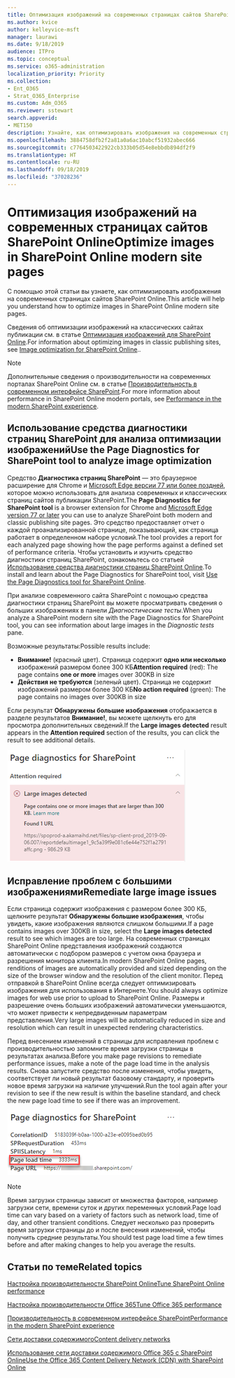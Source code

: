```yaml
---
title: Оптимизация изображений на современных страницах сайтов SharePoint Online
ms.author: kvice
author: kelleyvice-msft
manager: laurawi
ms.date: 9/18/2019
audience: ITPro
ms.topic: conceptual
ms.service: o365-administration
localization_priority: Priority
ms.collection:
- Ent_O365
- Strat_O365_Enterprise
ms.custom: Adm_O365
ms.reviewer: sstewart
search.appverid:
- MET150
description: Узнайте, как оптимизировать изображения на современных страницах сайтов SharePoint Online.
ms.openlocfilehash: 3884758dfb2f2a81a0a6ac10abcf51932abec666
ms.sourcegitcommit: c7764503422922cb333b05d54e8ebbdb894df2f9
ms.translationtype: HT
ms.contentlocale: ru-RU
ms.lasthandoff: 09/18/2019
ms.locfileid: "37028236"
---
```

# <a name="optimize-images-in-sharepoint-online-modern-site-pages"></a><span data-ttu-id="97f3d-103">Оптимизация изображений на современных страницах сайтов SharePoint Online</span><span class="sxs-lookup"><span data-stu-id="97f3d-103">Optimize images in SharePoint Online modern site pages</span></span>

<span data-ttu-id="97f3d-104">С помощью этой статьи вы узнаете, как оптимизировать изображения на современных страницах сайтов SharePoint Online.</span><span class="sxs-lookup"><span data-stu-id="97f3d-104">This article will help you understand how to optimize images in SharePoint Online modern site pages.</span></span>

<span data-ttu-id="97f3d-105">Сведения об оптимизации изображений на классических сайтах публикации см. в статье [Оптимизация изображений для SharePoint Online](image-optimization-for-sharepoint-online.md).</span><span class="sxs-lookup"><span data-stu-id="97f3d-105">For information about optimizing images in classic publishing sites, see [Image optimization for SharePoint Online](image-optimization-for-sharepoint-online.md)..</span></span>

>[!NOTE]
><span data-ttu-id="97f3d-106">Дополнительные сведения о производительности на современных порталах SharePoint Online см. в статье [Производительность в современном интерфейсе SharePoint](https://docs.microsoft.com/ru-RU/sharepoint/modern-experience-performance).</span><span class="sxs-lookup"><span data-stu-id="97f3d-106">For more information about performance in SharePoint Online modern portals, see [Performance in the modern SharePoint experience](https://docs.microsoft.com/ru-RU/sharepoint/modern-experience-performance).</span></span>

## <a name="use-the-page-diagnostics-for-sharepoint-tool-to-analyze-image-optimization"></a><span data-ttu-id="97f3d-107">Использование средства диагностики страниц SharePoint для анализа оптимизации изображений</span><span class="sxs-lookup"><span data-stu-id="97f3d-107">Use the Page Diagnostics for SharePoint tool to analyze image optimization</span></span>

<span data-ttu-id="97f3d-108">Средство **Диагностика страниц SharePoint** — это браузерное расширение для Chrome и [Microsoft Edge версии 77 или более поздней](https://www.microsoftedgeinsider.com/en-us/download?form=MI13E8&OCID=MI13E8), которое можно использовать для анализа современных и классических страниц сайтов публикации SharePoint.</span><span class="sxs-lookup"><span data-stu-id="97f3d-108">The **Page Diagnostics for SharePoint tool** is a browser extension for Chrome and [Microsoft Edge version 77 or later](https://www.microsoftedgeinsider.com/en-us/download?form=MI13E8&OCID=MI13E8) you can use to analyze SharePoint both modern and classic publishing site pages.</span></span> <span data-ttu-id="97f3d-109">Это средство предоставляет отчет о каждой проанализированной странице, показывающий, как страница работает в определенном наборе условий.</span><span class="sxs-lookup"><span data-stu-id="97f3d-109">The tool provides a report for each analyzed page showing how the page performs against a defined set of performance criteria.</span></span> <span data-ttu-id="97f3d-110">Чтобы установить и изучить средство диагностики страниц SharePoint, ознакомьтесь со статьей [Использование средства диагностики страниц SharePoint Online](page-diagnostics-for-spo.md).</span><span class="sxs-lookup"><span data-stu-id="97f3d-110">To install and learn about the Page Diagnostics for SharePoint tool, visit [Use the Page Diagnostics tool for SharePoint Online](page-diagnostics-for-spo.md).</span></span>

<span data-ttu-id="97f3d-111">При анализе современного сайта SharePoint с помощью средства диагностики страниц SharePoint вы можете просматривать сведения о больших изображениях в панели _Диагностические тесты_.</span><span class="sxs-lookup"><span data-stu-id="97f3d-111">When you analyze a SharePoint modern site with the Page Diagnostics for SharePoint tool, you can see information about large images in the _Diagnostic tests_ pane.</span></span>

<span data-ttu-id="97f3d-112">Возможные результаты:</span><span class="sxs-lookup"><span data-stu-id="97f3d-112">Possible results include:</span></span>

- <span data-ttu-id="97f3d-113">**Внимание!** (красный цвет). Страница содержит **одно или несколько** изображений размером более 300 КБ</span><span class="sxs-lookup"><span data-stu-id="97f3d-113">**Attention required** (red): The page contains **one or more** images over 300KB in size</span></span>
- <span data-ttu-id="97f3d-114">**Действия не требуются** (зеленый цвет). Страница не содержит изображений размером более 300 КБ</span><span class="sxs-lookup"><span data-stu-id="97f3d-114">**No action required** (green): The page contains no images over 300KB in size</span></span>

<span data-ttu-id="97f3d-115">Если результат **Обнаружены большие изображения** отображается в разделе результатов **Внимание!**, вы можете щелкнуть его для просмотра дополнительных сведений.</span><span class="sxs-lookup"><span data-stu-id="97f3d-115">If the **Large images detected** result appears in the **Attention required** section of the results, you can click the result to see additional details.</span></span>

![Результаты средства диагностики страниц](media/modern-portal-optimization/pagediag-large-images.png)

## <a name="remediate-large-image-issues"></a><span data-ttu-id="97f3d-117">Исправление проблем с большими изображениями</span><span class="sxs-lookup"><span data-stu-id="97f3d-117">Remediate large image issues</span></span>

<span data-ttu-id="97f3d-118">Если страница содержит изображения с размером более 300 КБ, щелкните результат **Обнаружены большие изображения**, чтобы увидеть, какие изображения являются слишком большими.</span><span class="sxs-lookup"><span data-stu-id="97f3d-118">If a page contains images over 300KB in size, select the **Large images detected** result to see which images are too large.</span></span> <span data-ttu-id="97f3d-119">На современных страницах SharePoint Online представления изображений создаются автоматически с подбором размеров с учетом окна браузера и разрешения монитора клиента.</span><span class="sxs-lookup"><span data-stu-id="97f3d-119">In modern SharePoint Online pages, renditions of images are automatically provided and sized depending on the size of the browser window and the resolution of the client monitor.</span></span> <span data-ttu-id="97f3d-120">Перед отправкой в SharePoint Online всегда следует оптимизировать изображения для использования в Интернете.</span><span class="sxs-lookup"><span data-stu-id="97f3d-120">You should always optimize images for web use prior to upload to SharePoint Online.</span></span> <span data-ttu-id="97f3d-121">Размеры и разрешение очень больших изображений автоматически уменьшаются, что может привести к непредвиденным параметрам представления.</span><span class="sxs-lookup"><span data-stu-id="97f3d-121">Very large images will be automatically reduced in size and resolution which can result in unexpected rendering characteristics.</span></span>

<span data-ttu-id="97f3d-122">Перед внесением изменений в страницы для исправления проблем с производительностью запомните время загрузки страницы в результатах анализа.</span><span class="sxs-lookup"><span data-stu-id="97f3d-122">Before you make page revisions to remediate performance issues, make a note of the page load time in the analysis results.</span></span> <span data-ttu-id="97f3d-123">Снова запустите средство после изменения, чтобы увидеть, соответствует ли новый результат базовому стандарту, и проверить новое время загрузки на наличие улучшений.</span><span class="sxs-lookup"><span data-stu-id="97f3d-123">Run the tool again after your revision to see if the new result is within the baseline standard, and check the new page load time to see if there was an improvement.</span></span>

![Результаты времени загрузки страницы](media/modern-portal-optimization/pagediag-page-load-time.png)

>[!NOTE]
><span data-ttu-id="97f3d-125">Время загрузки страницы зависит от множества факторов, например загрузки сети, времени суток и других переменных условий.</span><span class="sxs-lookup"><span data-stu-id="97f3d-125">Page load time can vary based on a variety of factors such as network load, time of day, and other transient conditions.</span></span> <span data-ttu-id="97f3d-126">Следует несколько раз проверить время загрузки страницы до и после внесения изменений, чтобы получить средние результаты.</span><span class="sxs-lookup"><span data-stu-id="97f3d-126">You should test page load time a few times before and after making changes to help you average the results.</span></span>

## <a name="related-topics"></a><span data-ttu-id="97f3d-127">Статьи по теме</span><span class="sxs-lookup"><span data-stu-id="97f3d-127">Related topics</span></span>

[<span data-ttu-id="97f3d-128">Настройка производительности SharePoint Online</span><span class="sxs-lookup"><span data-stu-id="97f3d-128">Tune SharePoint Online performance</span></span>](tune-sharepoint-online-performance.md)

[<span data-ttu-id="97f3d-129">Настройка производительности Office 365</span><span class="sxs-lookup"><span data-stu-id="97f3d-129">Tune Office 365 performance</span></span>](tune-office-365-performance.md)

[<span data-ttu-id="97f3d-130">Производительность в современном интерфейсе SharePoint</span><span class="sxs-lookup"><span data-stu-id="97f3d-130">Performance in the modern SharePoint experience</span></span>](https://docs.microsoft.com/ru-RU/sharepoint/modern-experience-performance.md)

[<span data-ttu-id="97f3d-131">Сети доставки содержимого</span><span class="sxs-lookup"><span data-stu-id="97f3d-131">Content delivery networks</span></span>](content-delivery-networks.md)

[<span data-ttu-id="97f3d-132">Использование сети доставки содержимого Office 365 с SharePoint Online</span><span class="sxs-lookup"><span data-stu-id="97f3d-132">Use the Office 365 Content Delivery Network (CDN) with SharePoint Online</span></span>](use-office-365-cdn-with-spo.md)
